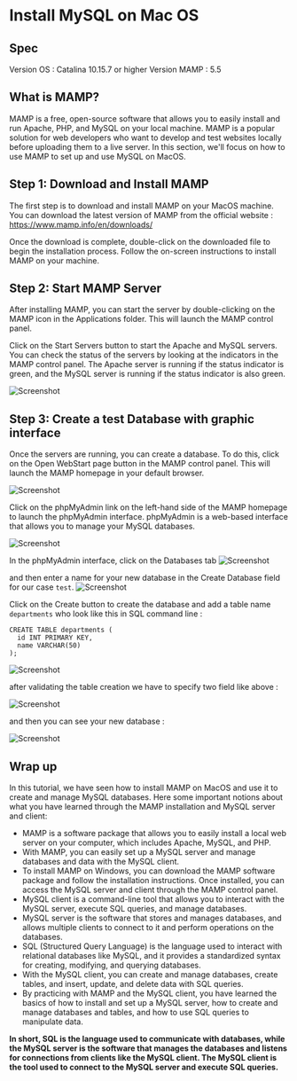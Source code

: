 # Install MySQL on Mac OS

## Spec
Version OS : Catalina 10.15.7 or higher
Version MAMP : 5.5 

## What is MAMP?

MAMP is a free, open-source software that allows you to easily install and run Apache, PHP, and MySQL on your local machine. MAMP is a popular solution for web developers who want to develop and test websites locally before uploading them to a live server. In this section, we'll focus on how to use MAMP to set up and use MySQL on MacOS. 

## Step 1: Download and Install MAMP

The first step is to download and install MAMP on your MacOS machine. You can download the latest version of MAMP from the official website : https://www.mamp.info/en/downloads/

Once the download is complete, double-click on the downloaded file to begin the installation process. Follow the on-screen instructions to install MAMP on your machine.

## Step 2: Start MAMP Server

After installing MAMP, you can start the server by double-clicking on the MAMP icon in the Applications folder. This will launch the MAMP control panel.

Click on the Start Servers button to start the Apache and MySQL servers. You can check the status of the servers by looking at the indicators in the MAMP control panel. The Apache server is running if the status indicator is green, and the MySQL server is running if the status indicator is also green.

![Screenshot](../img/mamp1.jpg)

## Step 3: Create a test Database with graphic interface

Once the servers are running, you can create a database. To do this, click on the Open WebStart page button in the MAMP control panel. This will launch the MAMP homepage in your default browser.

![Screenshot](../img/mamp2.jpg)

Click on the phpMyAdmin link on the left-hand side of the MAMP homepage to launch the phpMyAdmin interface. phpMyAdmin is a web-based interface that allows you to manage your MySQL databases.

![Screenshot](../img/mamp3.jpg)

In the phpMyAdmin interface, click on the Databases tab
![Screenshot](../img/mamp4.jpg)


and then enter a name for your new database in the Create Database field for our case `test`.
![Screenshot](../img/mamp5.jpg)

Click on the Create button to create the database and add a table name `departments` who look like this in SQL command line : 

```
CREATE TABLE departments (
  id INT PRIMARY KEY,
  name VARCHAR(50)
);
```

![Screenshot](../img/mamp6.jpg)

after validating the table creation we have to specify two field like above :

![Screenshot](../img/mamp7.jpg)

and then you can see your new database :

![Screenshot](../img/mamp8.jpg)

## Wrap up 

In this tutorial, we have seen how to install MAMP on MacOS and use it to create and manage MySQL databases. Here some important notions about what you have learned through the MAMP installation and MySQL server and client:

* MAMP is a software package that allows you to easily install a local web server on your computer, which includes Apache, MySQL, and PHP.
* With MAMP, you can easily set up a MySQL server and manage databases and data with the MySQL client.
* To install MAMP on Windows, you can download the MAMP software package and follow the installation instructions. Once installed, you can access the MySQL server and client through the MAMP control panel.
* MySQL client is a command-line tool that allows you to interact with the MySQL server, execute SQL queries, and manage databases.
* MySQL server is the software that stores and manages databases, and allows multiple clients to connect to it and perform operations on the databases.
* SQL (Structured Query Language) is the language used to interact with relational databases like MySQL, and it provides a standardized syntax for creating, modifying, and querying databases.
* With the MySQL client, you can create and manage databases, create tables, and insert, update, and delete data with SQL queries.
* By practicing with MAMP and the MySQL client, you have learned the basics of how to install and set up a MySQL server, how to create and manage databases and tables, and how to use SQL queries to manipulate data.

**In short, SQL is the language used to communicate with databases, while the MySQL server is the software that manages the databases and listens for connections from clients like the MySQL client. The MySQL client is the tool used to connect to the MySQL server and execute SQL queries.** 




